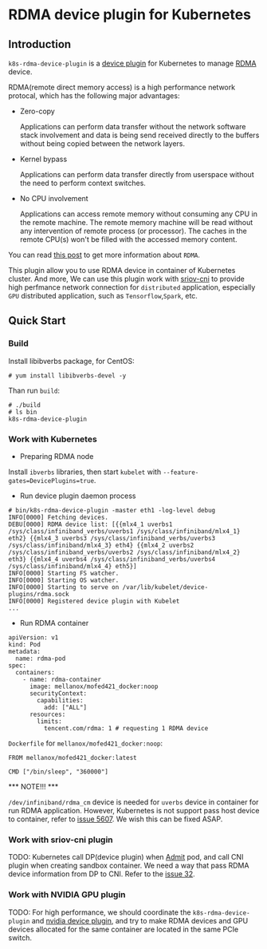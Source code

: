 # RDMA device plugin for Kubernetes

## Introduction

`k8s-rdma-device-plugin` is a [device plugin](https://github.com/kubernetes/community/blob/master/contributors/design-proposals/resource-management/device-plugin.md) for Kubernetes to manage [RDMA](https://en.wikipedia.org/wiki/Remote_direct_memory_access) device.

RDMA(remote direct memory access) is a high performance network protocal, which has the following major advantages:

* Zero-copy 

  Applications can perform data transfer without the network software stack involvement and data is being send received directly to the buffers without being copied between the network layers.

* Kernel bypass

  Applications can perform data transfer directly from userspace without the need to perform context switches.

* No CPU involvement 

  Applications can access remote memory without consuming any CPU in the remote machine. The remote memory machine will be read without any intervention of remote process (or processor). The caches in the remote CPU(s) won't be filled with the accessed memory content.

You can read [this post](http://www.rdmamojo.com/2014/03/31/remote-direct-memory-access-rdma/) to get more information about `RDMA`.

This plugin allow you to use RDMA device in container of Kubernetes cluster. And more, We can use this plugin work with [sriov-cni](https://github.com/hustcat/sriov-cni) to provide high perfmance network connection for `distributed` application, especially `GPU` distributed application, such as `Tensorflow`,`Spark`, etc.

## Quick Start

### Build

Install libibverbs package, for CentOS:

```
# yum install libibverbs-devel -y
```

Than run `build`:

```
# ./build 
# ls bin
k8s-rdma-device-plugin
```

### Work with Kubernetes

* Preparing RDMA node

Install `ibverbs` libraries, then start `kubelet` with `--feature-gates=DevicePlugins=true`.


* Run device plugin daemon process

```
# bin/k8s-rdma-device-plugin -master eth1 -log-level debug
INFO[0000] Fetching devices.                            
DEBU[0000] RDMA device list: [{{mlx4_1 uverbs1 /sys/class/infiniband_verbs/uverbs1 /sys/class/infiniband/mlx4_1} eth2} {{mlx4_3 uverbs3 /sys/class/infiniband_verbs/uverbs3 /sys/class/infiniband/mlx4_3} eth4} {{mlx4_2 uverbs2 /sys/class/infiniband_verbs/uverbs2 /sys/class/infiniband/mlx4_2} eth3} {{mlx4_4 uverbs4 /sys/class/infiniband_verbs/uverbs4 /sys/class/infiniband/mlx4_4} eth5}] 
INFO[0000] Starting FS watcher.                         
INFO[0000] Starting OS watcher.                         
INFO[0000] Starting to serve on /var/lib/kubelet/device-plugins/rdma.sock 
INFO[0000] Registered device plugin with Kubelet
...
```

* Run RDMA container

```
apiVersion: v1
kind: Pod
metadata:
  name: rdma-pod
spec:
  containers:
    - name: rdma-container
      image: mellanox/mofed421_docker:noop
      securityContext:
        capabilities:
          add: ["ALL"]
      resources:
        limits:
          tencent.com/rdma: 1 # requesting 1 RDMA device
```

`Dockerfile` for `mellanox/mofed421_docker:noop`:

```
FROM mellanox/mofed421_docker:latest

CMD ["/bin/sleep", "360000"]
```

*** NOTE!!! ***

`/dev/infiniband/rdma_cm` device is needed for `uverbs` device in container for run RDMA application. However, Kubernetes is not support pass host device to container, refer to [issue 5607](https://github.com/kubernetes/kubernetes/issues/5607). We wish this can be fixed ASAP.

### Work with sriov-cni plugin

TODO: Kubernetes call DP(device plugin) when [Admit](https://github.com/kubernetes/kubernetes/blob/v1.9.3/pkg/kubelet/kubelet.go#L1998) pod, and call CNI plugin when creating sandbox container. We need a way that pass RDMA device information from DP to CNI. Refer to the [issue 32](https://github.com/hustcat/sriov-cni/issues/32).

### Work with NVIDIA GPU plugin

TODO: For high performance, we should coordinate the `k8s-rdma-device-plugin` and [nvidia device plugin](https://github.com/NVIDIA/k8s-device-plugin), and try to make RDMA devices and GPU devices allocated for the same container are located in the same PCIe switch.
